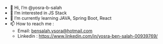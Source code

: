 - 👋 Hi, I’m @yosra-b-salah
- 👀 I’m interested in JS Stack
- 🌱 I’m currently learning JAVA, Spring Boot, React
- 📫 How to reach me :
  - Email: bensalah.ysora@hotmail.com
  - Linkedin : https://www.linkedin.com/in/yosra-ben-salah-00939769/

<!---
yosra-b-salah/yosra-b-salah is a ✨ special ✨ repository because its `README.md` (this file) appears on your GitHub profile.
You can click the Preview link to take a look at your changes.
--->
